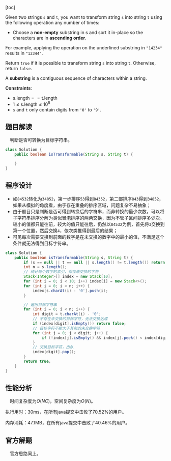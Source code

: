 [toc]

Given two strings `s` and `t`, you want to transform string `s` into string `t` using the following operation any number of times:

* Choose a **non-empty** substring in s and sort it in-place so the characters are in **ascending order**.

For example, applying the operation on the underlined substring in `"14234"` results in `"12344"`.

Return `true` if it is possible to transform string `s` into string `t`. Otherwise, return `false`.

A **substring** is a contiguous sequence of characters within a string.



**Constraints**:

* $\text{s.length} == \text{t.length}$
* $1 \le \text{s.length} \le 10^5$
* `s` and `t` only contain digits from `'0'` to `'9'`.



## 题目解读

&emsp;判断是否可转换为目标字符串。

```java
class Solution {
    public boolean isTransformable(String s, String t) {

    }
}
```

## 程序设计

* 如`84532`转化为`34852`，第一步排序`53`得到`84352`，第二部排序`843`得到`34852`，如果从模拟的角度看，由于存在重叠的排序区域，问题复杂不易抽象；
* 由于题目只是判断是否可得到转换后的字符串，而非转换的最少次数，可以将子字符串排序分解为类似冒泡排序的两两交换，因为不管子区间排序多少次，较小的值都只能往前，较大的值只能往后，仍然以`84532`为例，首先将`3`交换到第一个位置，然后交换`4`，依次类推得到最后的结果；
* 可见每次需要交换到前面的数字是在未交换的数字中的最小的值，不满足这个条件就无法得到目标字符串。

```java
class Solution {
    public boolean isTransformable(String s, String t) {
        if (s == null || t == null || s.length() != t.length()) return false;
        int n = s.length();
        // 统计每个数字的索引，保存未交换的字符
        Stack<Integer>[] index = new Stack[10];
        for (int i = 0; i < 10; i++) index[i] = new Stack<>();
        for (int i = 0; i < n; i++) {
            index[s.charAt(i) - '0'].push(i);
        }

        // 遍历目标字符串
        for (int i = 0; i < n; i++) {
            int digit = t.charAt(i) - '0';
            // 不存在未交换的目标字符，无法交换达成
            if (index[digit].isEmpty()) return false;
            // 目标字符不能大于其前的未交换字符
            for (int j = 0; j < digit; j++) {
                if (!index[j].isEmpty() && index[j].peek() < index[digit].peek()) return false;
            }
            // 交换目标字符，出队
            index[digit].pop();
        }
        return true;
    }
}
```

## 性能分析

&emsp;时间复杂度为$O(NC)$，空间复杂度为$O(N)$。

执行用时：30ms，在所有java提交中击败了70.52%的用户。

内存消耗：47.1MB，在所有java提交中击败了40.46%的用户。

## 官方解题

&emsp;官方思路同上。